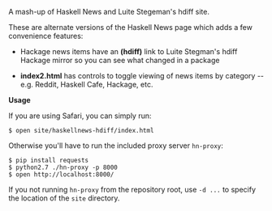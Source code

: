 
A mash-up of Haskell News and Luite Stegeman's hdiff site.

These are alternate versions of the Haskell News page
which adds a few convenience features:

- Hackage news items have an __(hdiff)__ link to
  Luite Stegman's hdiff Hackage mirror so you can see
  what changed in a package

- __index2.html__ has controls to toggle viewing of
news items by category -- e.g. Reddit, Haskell Cafe, Hackage, etc.

__Usage__

If you are using Safari, you can simply run:

    $ open site/haskellnews-hdiff/index.html

Otherwise you'll have to run the included proxy server `hn-proxy`:

    $ pip install requests
    $ python2.7 ./hn-proxy -p 8000
    $ open http://localhost:8000/

If you not running `hn-proxy` from the repository root, use `-d ...`
to specify the location of the `site` directory.

